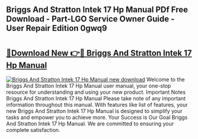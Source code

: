 ## Briggs And Stratton Intek 17 Hp Manual PDf Free Download - Part-LGO Service Owner Guide - User Repair Edition 0gwq9

# <h2><a href="http://bc80251.oget.top/?id=Briggs+And+Stratton+Intek+17+Hp+Manual">🔗Download New 👉🔴 Briggs And Stratton Intek 17 Hp Manual</a></h2>

[![Briggs And Stratton Intek 17 Hp Manual new download](https://i.imgur.com/5g1atiW.png)](http://bc80251.oget.top/?id=Briggs+And+Stratton+Intek+17+Hp+Manual)
Welcome to the Briggs And Stratton Intek 17 Hp Manual user manual, your one-stop resource for understanding and using your new product. Important Notes Briggs And Stratton Intek 17 Hp Manual Please take note of any important information throughout this manual. With features like list of features, your new Briggs And Stratton Intek 17 Hp Manual is designed to simplify your tasks and empower you to achieve more. Your Success is Our Goal Briggs And Stratton Intek 17 Hp Manual. We are committed to ensuring your complete satisfaction.
